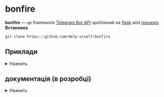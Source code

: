 # bonfire




**bonfire** — це framework [Telegram Bot API](https://core.telegram.org/bots/api) зроблений на [flask](https://flask.palletsprojects.com/en/2.2.x/ ) and [requests](https://requests.readthedocs.io/en/latest/) <br>
**Встановка**
```python 
git clone https://github.com/Help-urself/bonfire
```


## Приклади
<details>
  <summary> Нажміть </summary>


**Встанока веб-перехвадчика**
- встановлюємо [ngrok](https://ngrok.com/) та запускаємо сервер по інструкції на сайті .
- та налаштовуємо webhook `https://api.telegram.org/botTOKEN/setWebhook?url=you url ngrok/hosting url`

### легкий [`send_message`](https://core.telegram.org/method/messages.sendMessage) запрос

```python
import os
import sys
sys.path.append(os.path.abspath('ваш путь к папці bonfire'))
import Bot
from Bot import Bots,edit_message,commands,run
from flask import Flask
from method import *
import time
from flask import request,Response
import requests
app = Flask(__name__)
bot=Bots("TOKEN")#налаштовуемо токен

@commands(app)#ця функція може бути лиш одна
def main():#назва функції не відіграє ролі,вона може бути люба 
 try:
    message=request.get_json()#отримуемо повідомлення
    chat_id,text,message_id,message_author_username,message_author_id,message_author_is_bot,message_author_first_name,message_author_language_code,message_date=parse_message(message=message)#важлива складова,не міняйте цей порядок,інакше код не буде працювати 
    if text == "/start": #ловимо комманду /start
        send_message(bot=bot,chat_id=chat_id,text=f'hello @{message_author_username}!')#відправляемо повідомлення 
 except Exception as error:
     print(error)
 return Response('OK', status=200)#повертаемо статус Post - (POST/ 200 OK)

if __name__ == '__main__':
       run(app)#app.run(port=8080,host="0.0.0.0",debug=True)
```
  </details>
  
## документація (в розробці)
<details>
  <summary> Нажміть </summary>
  
  
### Функції 

**send_message**
  
```python 
def send_message(bot,chat_id,text):
  ```
  -**bot** - Функція де в вас знаходиться TOKEN<br>
  -**chat_id** - Ви можете використовувати метод chat_id або своє айді<br>
  -**text** - Ваш Текст для повідомлення<br>
  -**parse_mode**(	Optional ) - parse mode для HTML (не обов'язково)
  <details>
  <summary> Приклад </summary>
    
```python 
#без parse_mode
send_message(bot=bot,chat_id=chat_id,text=f'Привіт Друже! :)')
#з parse_mode
send_message(bot=bot,chat_id=chat_id,text=f'<b>Привіт друже :)<b>',parse_mode='HTML') #виділить текст жирним курсивом 
  ```
    
   </details>
    <br>
    <br>
    
 **reply_message**
  
```python 
def reply_message(bot,chat_id,msg_id,text,parse_mode):
  ```
  -**bot** - keyword where you store the token<br>
  -**chat_id** - you can use your chat id or use the chat_id method<br>
  -**text** - your message text<br>
  -**msg_id** - you can use your message id or use the message_id method <br>
  -**parse_mode**(	Optional ) - parse mode in HTML (optional)
  <details>
  <summary> example </summary>
    
```python 
#without parse_mode
reply_message(bot,msg_id=message_id,chat_id=chat_id,text="reply message ._.")
#with parse_mode
reply_message(bot,msg_id=message_id,chat_id=chat_id,text="<b>reply message is bold .-.</b>",parse_mode="HTML")#make text bold
  ```
    
   </details>
    <br>
    <br>

**send_sticker**
```python 
def send_sticker(bot,chat_id,sticker):
  ```
  -**bot** - keyword where you store the token<br>
  -**chat_id** - you can use your chat id or use the chat_id method<br>
  -**sticker** -unique sticker key, you can get it from [idstickerbot](https://t.me/idstickerbot)<br>

  <details>
  <summary> example </summary>
    
```python 
send_sticker(bot,chat_id=chat_id,sticker="CAACAgIAAxkBAAEGdwNjd-IwPaLBzeqJW1DJvDLGnYOJpwACQBMAAvZDSUjqTxpxhtdlhisE")
  ```
    
   </details>
   <br>
   <br>
   
**delete_message**
```python 
def delete_message(bot,chat_id,msg_id):
  ```
  -**bot** - keyword where you store the token<br>
  -**chat_id** - you can use your chat id or use the chat_id method<br>
  -**msg_id** - you can use your message id or use the message_id method <br>


  <details>
  <summary> example </summary>
    
```python 

delete_message(bot,msg_id=message_id,chat_id=chat_id) #this code will only work in a private chat, so that it would work for the bot to have the right to delete messages or replace message_id with reply_message_id, you can find an example in the folder example->delete_message.py

  ```
    
   </details>
    
    
  
    
    
  
  
  



